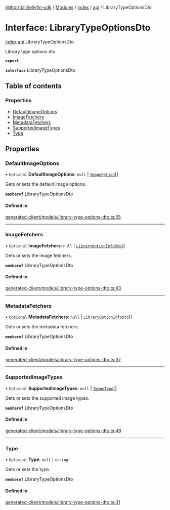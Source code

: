 [@thornbill/jellyfin-sdk](../README.md) / [Modules](../modules.md) / [index](../modules/index.md) / [api](../modules/index.api.md) / LibraryTypeOptionsDto

# Interface: LibraryTypeOptionsDto

[index](../modules/index.md).[api](../modules/index.api.md).LibraryTypeOptionsDto

Library type options dto.

**`export`**

**`interface`** LibraryTypeOptionsDto

## Table of contents

### Properties

- [DefaultImageOptions](index.api.LibraryTypeOptionsDto.md#defaultimageoptions)
- [ImageFetchers](index.api.LibraryTypeOptionsDto.md#imagefetchers)
- [MetadataFetchers](index.api.LibraryTypeOptionsDto.md#metadatafetchers)
- [SupportedImageTypes](index.api.LibraryTypeOptionsDto.md#supportedimagetypes)
- [Type](index.api.LibraryTypeOptionsDto.md#type)

## Properties

### DefaultImageOptions

• `Optional` **DefaultImageOptions**: ``null`` \| [`ImageOption`](index.api.ImageOption.md)[]

Gets or sets the default image options.

**`memberof`** LibraryTypeOptionsDto

#### Defined in

[generated-client/models/library-type-options-dto.ts:55](https://github.com/thornbill/jellyfin-sdk-typescript/blob/eb13db7/src/generated-client/models/library-type-options-dto.ts#L55)

___

### ImageFetchers

• `Optional` **ImageFetchers**: ``null`` \| [`LibraryOptionInfoDto`](index.api.LibraryOptionInfoDto.md)[]

Gets or sets the image fetchers.

**`memberof`** LibraryTypeOptionsDto

#### Defined in

[generated-client/models/library-type-options-dto.ts:43](https://github.com/thornbill/jellyfin-sdk-typescript/blob/eb13db7/src/generated-client/models/library-type-options-dto.ts#L43)

___

### MetadataFetchers

• `Optional` **MetadataFetchers**: ``null`` \| [`LibraryOptionInfoDto`](index.api.LibraryOptionInfoDto.md)[]

Gets or sets the metadata fetchers.

**`memberof`** LibraryTypeOptionsDto

#### Defined in

[generated-client/models/library-type-options-dto.ts:37](https://github.com/thornbill/jellyfin-sdk-typescript/blob/eb13db7/src/generated-client/models/library-type-options-dto.ts#L37)

___

### SupportedImageTypes

• `Optional` **SupportedImageTypes**: ``null`` \| [`ImageType`](../enums/index.api.ImageType.md)[]

Gets or sets the supported image types.

**`memberof`** LibraryTypeOptionsDto

#### Defined in

[generated-client/models/library-type-options-dto.ts:49](https://github.com/thornbill/jellyfin-sdk-typescript/blob/eb13db7/src/generated-client/models/library-type-options-dto.ts#L49)

___

### Type

• `Optional` **Type**: ``null`` \| `string`

Gets or sets the type.

**`memberof`** LibraryTypeOptionsDto

#### Defined in

[generated-client/models/library-type-options-dto.ts:31](https://github.com/thornbill/jellyfin-sdk-typescript/blob/eb13db7/src/generated-client/models/library-type-options-dto.ts#L31)
